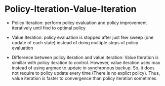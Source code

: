 # Policy-Iteration-Value-Iteration


* Policy Iteration: perform policy evaluation and policy improvement iteratively until find to optimal policy

* Value Iteration: policy evaluation is stopped after just few sweep (one update of each state) instead of doing multiple steps of policy evaluation

* Difference between policy iteration and value iteration: Value Iteration is simillar with policy iteration to control. However, value iteration uses max instead of using argmax to update in synchronous backup. So, it does not require to policy update every time (There is no explict policy). Thus, value iteration is faster to convergence than policy iteration sometimes.



